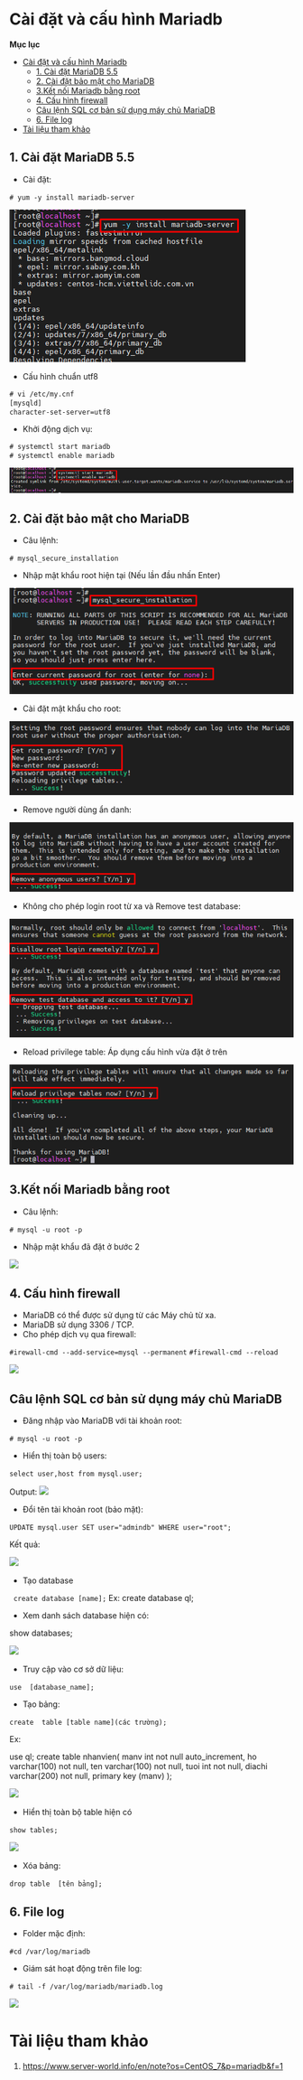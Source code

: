 # Cài đặt và cấu hình Mariadb

**Mục lục**
- [Cài đặt và cấu hình Mariadb](#cài-đặt-và-cấu-hình-mariadb)
  - [1. Cài đặt MariaDB 5.5](#1-cài-đặt-mariadb-55)
  - [2. Cài đặt bảo mật cho MariaDB](#2-cài-đặt-bảo-mật-cho-mariadb)
  - [3.Kết nối Mariadb bằng root](#3kết-nối-mariadb-bằng-root)
  - [4. Cấu hình firewall](#4-cấu-hình-firewall)
  - [Câu lệnh SQL cơ bản sử dụng máy chủ MariaDB](#câu-lệnh-sql-cơ-bản-sử-dụng-máy-chủ-mariadb)
  - [6. File log](#6-file-log)
- [Tài liệu tham khảo](#tài-liệu-tham-khảo)

## 1. Cài đặt MariaDB 5.5
- Cài đặt:

`# yum -y install mariadb-server`

![](image/install.png)

- Cấu hình chuẩn utf8

```
# vi /etc/my.cnf
[mysqld]
character-set-server=utf8
```

- Khởi động dịch vụ:

```
# systemctl start mariadb
# systemctl enable mariadb
```

![](image/start.png)

## 2. Cài đặt bảo mật cho MariaDB

- Câu lệnh:

``# mysql_secure_installation``

- Nhập mật khẩu root hiện tại (Nếu lần đầu nhấn Enter)

![](image/setting.png)

- Cài đặt mật khẩu cho root:

![](image/setroot.png)

- Remove người dùng ẩn danh:
  
![](image/xoanguoidungandanh.png)

- Không cho phép login root từ xa và Remove test database:

![](image/tuxa_xoatest.png)

- Reload privilege table: Áp dụng cấu hình vừa đặt ở trên

![](image/table.png)

## 3.Kết nối Mariadb bằng root
- Câu lệnh:

```# mysql -u root -p```
- Nhập mật khẩu đã đặt ở bước 2

![](../image/connect.png)



## 4. Cấu hình firewall
- MariaDB có thể được sử dụng từ các Máy chủ từ xa.
- MariaDB sử dụng 3306 / TCP.
- Cho phép dịch vụ qua firewall:

``#irewall-cmd --add-service=mysql --permanent``
``#firewall-cmd --reload``

![](image/firewall.png)

## Câu lệnh SQL cơ bản sử dụng máy chủ MariaDB
- Đăng nhập vào MariaDB với tài khoản root:

```# mysql -u root -p ```

- Hiển thị toàn bộ users:

```select user,host from mysql.user;```

Output:
![](image/showuser.png)

- Đổi tên tài khoản root (bảo mật):

 ```UPDATE mysql.user SET user="admindb" WHERE user="root"; ```

Kết quả:

![](image/admindb.png)

- Tạo database

``` create database [name];```
Ex: create database ql;

- Xem danh sách database hiện có:

 show databases; 

![](image/taodb.png)

- Truy cập vào cơ sở dữ liệu:

``` use  [database_name]; ```

- Tạo bảng:

```create  table [table name](các trường);```

Ex:

use ql;
 create table nhanvien(
  manv int not null auto_increment,
  ho varchar(100) not null,
  ten varchar(100) not null,
  tuoi int not null,
  diachi varchar(200) not null,
  primary key (manv)
  ); 

![](image/taobang.png)

- Hiển thị toàn bộ table hiện có

 ```show tables;``` 

![](image/showbang.png)

- Xóa bảng:

```drop table  [tên bảng];``` 

## 6. File log
- Folder mặc định:

```#cd /var/log/mariadb ```

- Giám sát hoạt động trên file log:

```# tail -f /var/log/mariadb/mariadb.log```

![](image/log.png)

# Tài liệu tham khảo
1. https://www.server-world.info/en/note?os=CentOS_7&p=mariadb&f=1